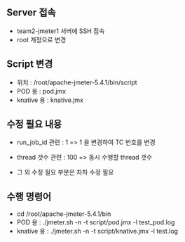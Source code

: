 ## Server 접속
- team2-jmeter1 서버에 SSH 접속
- root 계정으로 변경

## Script 변경
- 위치 : /root/apache-jmeter-5.4.1/bin/script
- POD 용 : pod.jmx
- knative 용 : knative.jmx

## 수정 필요 내용
- run_job_id 관련 
: <stringProp name="Argument.value">1</stringProp> => 1 을 변경하여 TC 번호를 변경 

- thread 갯수 관련
: <stringProp name="ThreadGroup.num_threads">100</stringProp> => 동시 수행할 thread 갯수

- 그 외 수정 필요 부분은 차차 수정 필요

## 수행 명령어
- cd /root/apache-jmeter-5.4.1/bin
- POD 용 : ./jmeter.sh -n -t script/pod.jmx -l test_pod.log
- knative 용 : ./jmeter.sh -n -t script/knative.jmx -l test.log
